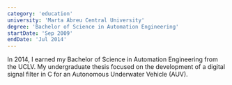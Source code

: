 ```yaml
---
category: 'education'
university: 'Marta Abreu Central University'
degree: 'Bachelor of Science in Automation Engineering'
startDate: 'Sep 2009'
endDate: 'Jul 2014'
---
```


In 2014, I earned my Bachelor of Science in Automation Engineering from the UCLV. My undergraduate thesis focused on the development of a digital signal filter in C for an Autonomous Underwater Vehicle (AUV).
